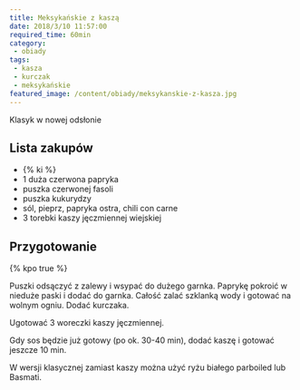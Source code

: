 ```yaml
---
title: Meksykańskie z kaszą
date: 2018/3/10 11:57:00
required_time: 60min
category:
 - obiady
tags:
 - kasza
 - kurczak
 - meksykańskie
featured_image: /content/obiady/meksykanskie-z-kasza.jpg
---
```


Klasyk w nowej odsłonie

<!-- more -->

## Lista zakupów

- {% ki %}
- 1 duża czerwona papryka
- puszka czerwonej fasoli
- puszka kukurydzy
- sól, pieprz, papryka ostra, chili con carne
- 3 torebki kaszy jęczmiennej wiejskiej

## Przygotowanie

{% kpo true %}

Puszki odsączyć z zalewy i wsypać do dużego garnka.
Paprykę pokroić w nieduże paski i dodać do garnka.
Całość zalać szklanką wody i gotować na wolnym ogniu.
Dodać kurczaka.

Ugotować 3 woreczki kaszy jęczmiennej.

Gdy sos będzie już gotowy (po ok. 30-40 min), dodać kaszę i gotować jeszcze 10 min.

W wersji klasycznej zamiast kaszy można użyć ryżu białego parboiled lub Basmati.

